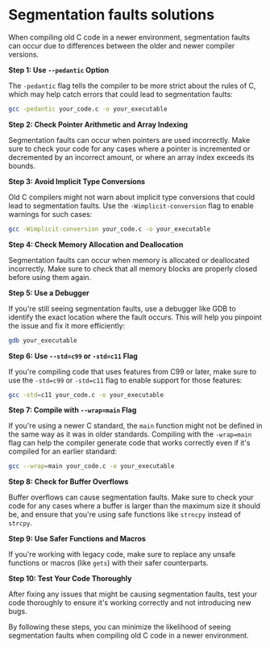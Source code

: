 # Segmentation faults solutions

When compiling old C code in a newer environment, segmentation faults can occur due to differences between the older and newer compiler versions.

**Step 1: Use `--pedantic` Option**

The `-pedantic` flag tells the compiler to be more strict about the rules of C, which may help catch errors that could lead to segmentation faults:

```bash
gcc -pedantic your_code.c -o your_executable
```

**Step 2: Check Pointer Arithmetic and Array Indexing**

Segmentation faults can occur when pointers are used incorrectly. Make sure to check your code for any cases where a pointer is incremented or decremented by an incorrect amount, or where an array index exceeds its bounds.

**Step 3: Avoid Implicit Type Conversions**

Old C compilers might not warn about implicit type conversions that could lead to segmentation faults. Use the `-Wimplicit-conversion` flag to enable warnings for such cases:

```bash
gcc -Wimplicit-conversion your_code.c -o your_executable
```

**Step 4: Check Memory Allocation and Deallocation**

Segmentation faults can occur when memory is allocated or deallocated incorrectly. Make sure to check that all memory blocks are properly closed before using them again.

**Step 5: Use a Debugger**

If you're still seeing segmentation faults, use a debugger like GDB to identify the exact location where the fault occurs. This will help you pinpoint the issue and fix it more efficiently:

```bash
gdb your_executable
```

**Step 6: Use `--std=c99` or `-std=c11` Flag**

If you're compiling code that uses features from C99 or later, make sure to use the `-std=c99` or `-std=c11` flag to enable support for those features:

```bash
gcc -std=c11 your_code.c -o your_executable
```

**Step 7: Compile with `--wrap=main` Flag**

If you're using a newer C standard, the `main` function might not be defined in the same way as it was in older standards. Compiling with the `-wrap=main` flag can help the compiler generate code that works correctly even if it's compiled for an earlier standard:

```bash
gcc --wrap=main your_code.c -o your_executable
```

**Step 8: Check for Buffer Overflows**

Buffer overflows can cause segmentation faults. Make sure to check your code for any cases where a buffer is larger than the maximum size it should be, and ensure that you're using safe functions like `strncpy` instead of `strcpy`.

**Step 9: Use Safer Functions and Macros**

If you're working with legacy code, make sure to replace any unsafe functions or macros (like `gets`) with their safer counterparts.

**Step 10: Test Your Code Thoroughly**

After fixing any issues that might be causing segmentation faults, test your code thoroughly to ensure it's working correctly and not introducing new bugs.

By following these steps, you can minimize the likelihood of seeing segmentation faults when compiling old C code in a newer environment.
